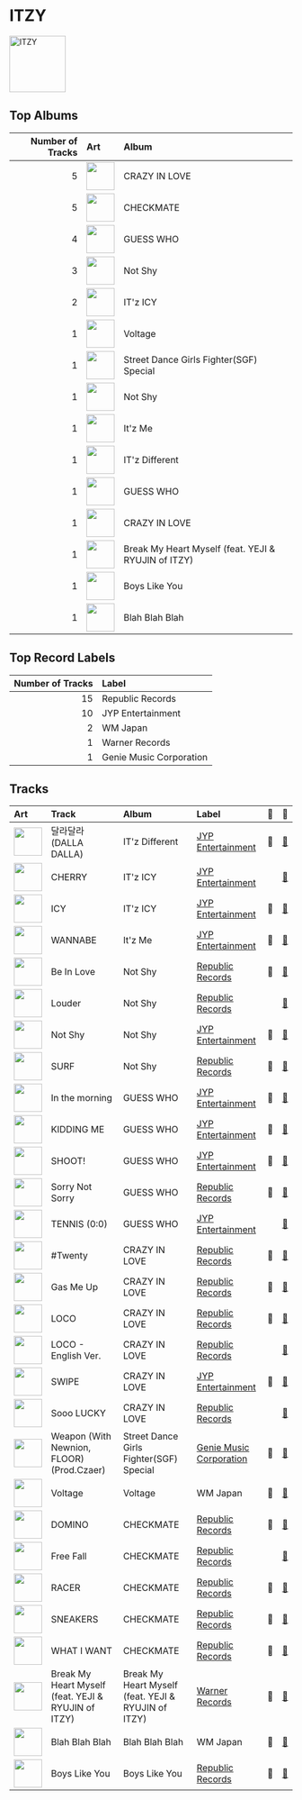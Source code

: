 
# ITZY


<img src="https://i.scdn.co/image/ab6761610000e5ebaa28abbc6d04ccd22c8ae3b5" alt="ITZY" width="100" />

## Top Albums

|   Number of Tracks | Art                                                                                              | Album                                               |
|-------------------:|:-------------------------------------------------------------------------------------------------|:----------------------------------------------------|
|                  5 | <img src="https://i.scdn.co/image/ab67616d0000b273a0df2d59f0ae9426cba3eb36" alt="" width="50" /> | CRAZY IN LOVE                                       |
|                  5 | <img src="https://i.scdn.co/image/ab67616d0000b273e61bca92e4a64e50ee44a009" alt="" width="50" /> | CHECKMATE                                           |
|                  4 | <img src="https://i.scdn.co/image/ab67616d0000b2732c214d5de552996f3dd74f17" alt="" width="50" /> | GUESS WHO                                           |
|                  3 | <img src="https://i.scdn.co/image/ab67616d0000b2732f74587e89fe803fa61d748e" alt="" width="50" /> | Not Shy                                             |
|                  2 | <img src="https://i.scdn.co/image/ab67616d0000b2735a34da2654db7f75cee1d080" alt="" width="50" /> | IT'z ICY                                            |
|                  1 | <img src="https://i.scdn.co/image/ab67616d0000b273aecb87fd2574ad79b05cc024" alt="" width="50" /> | Voltage                                             |
|                  1 | <img src="https://i.scdn.co/image/ab67616d0000b2733091980300243c26b0404b76" alt="" width="50" /> | Street Dance Girls Fighter(SGF) Special             |
|                  1 | <img src="https://i.scdn.co/image/ab67616d0000b273fda74ae03a653f5d84010a79" alt="" width="50" /> | Not Shy                                             |
|                  1 | <img src="https://i.scdn.co/image/ab67616d0000b27386e407289831b784b58d4c5f" alt="" width="50" /> | It'z Me                                             |
|                  1 | <img src="https://i.scdn.co/image/ab67616d0000b2730e31e2a3b1516e79fbfe7486" alt="" width="50" /> | IT'z Different                                      |
|                  1 | <img src="https://i.scdn.co/image/ab67616d0000b273131cf6fcb170cda7a7956227" alt="" width="50" /> | GUESS WHO                                           |
|                  1 | <img src="https://i.scdn.co/image/ab67616d0000b2737cba267dc81d036a71f46a3a" alt="" width="50" /> | CRAZY IN LOVE                                       |
|                  1 | <img src="https://i.scdn.co/image/ab67616d0000b2732c960195315acacaaabf1271" alt="" width="50" /> | Break My Heart Myself (feat. YEJI & RYUJIN of ITZY) |
|                  1 | <img src="https://i.scdn.co/image/ab67616d0000b273f46afbaf0d7b1d701c7a6b65" alt="" width="50" /> | Boys Like You                                       |
|                  1 | <img src="https://i.scdn.co/image/ab67616d0000b2733ab556e89033a67954311bb9" alt="" width="50" /> | Blah Blah Blah                                      |

## Top Record Labels

|   Number of Tracks | Label                   |
|-------------------:|:------------------------|
|                 15 | Republic Records        |
|                 10 | JYP Entertainment       |
|                  2 | WM Japan                |
|                  1 | Warner Records          |
|                  1 | Genie Music Corporation |

## Tracks

| Art                                                                                              | Track                                               | Album                                               | Label                                                           | 💚   | 🔗                                                          |
|:-------------------------------------------------------------------------------------------------|:----------------------------------------------------|:----------------------------------------------------|:----------------------------------------------------------------|:----|:-----------------------------------------------------------|
| <img src="https://i.scdn.co/image/ab67616d0000b2730e31e2a3b1516e79fbfe7486" alt="" width="50" /> | 달라달라 (DALLA DALLA)                                  | IT'z Different                                      | [JYP Entertainment](../labels/jyp_entertainment.md)             | 💚   | [🔗](https://open.spotify.com/track/0GU5GuJQQEnnREO2FxnVPT) |
| <img src="https://i.scdn.co/image/ab67616d0000b2735a34da2654db7f75cee1d080" alt="" width="50" /> | CHERRY                                              | IT'z ICY                                            | [JYP Entertainment](../labels/jyp_entertainment.md)             |     | [🔗](https://open.spotify.com/track/3Ef2Sr4U0oehtcozO23yUN) |
| <img src="https://i.scdn.co/image/ab67616d0000b2735a34da2654db7f75cee1d080" alt="" width="50" /> | ICY                                                 | IT'z ICY                                            | [JYP Entertainment](../labels/jyp_entertainment.md)             | 💚   | [🔗](https://open.spotify.com/track/7zFBtYAVURF3bUVqEQ6UUu) |
| <img src="https://i.scdn.co/image/ab67616d0000b27386e407289831b784b58d4c5f" alt="" width="50" /> | WANNABE                                             | It'z Me                                             | [JYP Entertainment](../labels/jyp_entertainment.md)             | 💚   | [🔗](https://open.spotify.com/track/6tCssnvTUREcperDOUTqvA) |
| <img src="https://i.scdn.co/image/ab67616d0000b2732f74587e89fe803fa61d748e" alt="" width="50" /> | Be In Love                                          | Not Shy                                             | [Republic Records](../labels/republic_records.md)               | 💚   | [🔗](https://open.spotify.com/track/0FGeJSm4Iix7OdvjvENrwx) |
| <img src="https://i.scdn.co/image/ab67616d0000b2732f74587e89fe803fa61d748e" alt="" width="50" /> | Louder                                              | Not Shy                                             | [Republic Records](../labels/republic_records.md)               |     | [🔗](https://open.spotify.com/track/39pv61XfYr9MUwsYkx30aQ) |
| <img src="https://i.scdn.co/image/ab67616d0000b273fda74ae03a653f5d84010a79" alt="" width="50" /> | Not Shy                                             | Not Shy                                             | [JYP Entertainment](../labels/jyp_entertainment.md)             | 💚   | [🔗](https://open.spotify.com/track/4ecVWqbtW6phQGpZMAyqIU) |
| <img src="https://i.scdn.co/image/ab67616d0000b2732f74587e89fe803fa61d748e" alt="" width="50" /> | SURF                                                | Not Shy                                             | [Republic Records](../labels/republic_records.md)               | 💚   | [🔗](https://open.spotify.com/track/5rAjh9qDtJalKfwgxNk2vt) |
| <img src="https://i.scdn.co/image/ab67616d0000b2732c214d5de552996f3dd74f17" alt="" width="50" /> | In the morning                                      | GUESS WHO                                           | [JYP Entertainment](../labels/jyp_entertainment.md)             | 💚   | [🔗](https://open.spotify.com/track/2QdH0rKlV3d9Y6lWzcnlBH) |
| <img src="https://i.scdn.co/image/ab67616d0000b2732c214d5de552996f3dd74f17" alt="" width="50" /> | KIDDING ME                                          | GUESS WHO                                           | [JYP Entertainment](../labels/jyp_entertainment.md)             | 💚   | [🔗](https://open.spotify.com/track/3aGqHdZJusdhT3ZzfLRnO7) |
| <img src="https://i.scdn.co/image/ab67616d0000b2732c214d5de552996f3dd74f17" alt="" width="50" /> | SHOOT!                                              | GUESS WHO                                           | [JYP Entertainment](../labels/jyp_entertainment.md)             | 💚   | [🔗](https://open.spotify.com/track/11RRkvXd7FvwxLWvtuBIR1) |
| <img src="https://i.scdn.co/image/ab67616d0000b273131cf6fcb170cda7a7956227" alt="" width="50" /> | Sorry Not Sorry                                     | GUESS WHO                                           | [Republic Records](../labels/republic_records.md)               | 💚   | [🔗](https://open.spotify.com/track/4BV9bZOeH869aewS9lwTtM) |
| <img src="https://i.scdn.co/image/ab67616d0000b2732c214d5de552996f3dd74f17" alt="" width="50" /> | TENNIS (0:0)                                        | GUESS WHO                                           | [JYP Entertainment](../labels/jyp_entertainment.md)             |     | [🔗](https://open.spotify.com/track/1e8PJyZMP4Kx2lGbb7t4ng) |
| <img src="https://i.scdn.co/image/ab67616d0000b273a0df2d59f0ae9426cba3eb36" alt="" width="50" /> | #Twenty                                             | CRAZY IN LOVE                                       | [Republic Records](../labels/republic_records.md)               | 💚   | [🔗](https://open.spotify.com/track/0deWmYkaZHaElUm15oVXkE) |
| <img src="https://i.scdn.co/image/ab67616d0000b273a0df2d59f0ae9426cba3eb36" alt="" width="50" /> | Gas Me Up                                           | CRAZY IN LOVE                                       | [Republic Records](../labels/republic_records.md)               | 💚   | [🔗](https://open.spotify.com/track/3RCMSJIlIZkvJP4LFGtOtu) |
| <img src="https://i.scdn.co/image/ab67616d0000b273a0df2d59f0ae9426cba3eb36" alt="" width="50" /> | LOCO                                                | CRAZY IN LOVE                                       | [Republic Records](../labels/republic_records.md)               | 💚   | [🔗](https://open.spotify.com/track/56Yxkm62GtEpnPyG7TvwLY) |
| <img src="https://i.scdn.co/image/ab67616d0000b273a0df2d59f0ae9426cba3eb36" alt="" width="50" /> | LOCO - English Ver.                                 | CRAZY IN LOVE                                       | [Republic Records](../labels/republic_records.md)               |     | [🔗](https://open.spotify.com/track/0QPYsEvaoEJzZLSF5Cq390) |
| <img src="https://i.scdn.co/image/ab67616d0000b2737cba267dc81d036a71f46a3a" alt="" width="50" /> | SWIPE                                               | CRAZY IN LOVE                                       | [JYP Entertainment](../labels/jyp_entertainment.md)             | 💚   | [🔗](https://open.spotify.com/track/5au5BF6e1TgZFrdoAz9p6x) |
| <img src="https://i.scdn.co/image/ab67616d0000b273a0df2d59f0ae9426cba3eb36" alt="" width="50" /> | Sooo LUCKY                                          | CRAZY IN LOVE                                       | [Republic Records](../labels/republic_records.md)               |     | [🔗](https://open.spotify.com/track/6zqZfHvp3f9r4AF6G7Nhgl) |
| <img src="https://i.scdn.co/image/ab67616d0000b2733091980300243c26b0404b76" alt="" width="50" /> | Weapon (With Newnion, FLOOR) (Prod.Czaer)           | Street Dance Girls Fighter(SGF) Special             | [Genie Music Corporation](../labels/genie_music_corporation.md) | 💚   | [🔗](https://open.spotify.com/track/6poVmpGU3y3jj1Z9xbbbH4) |
| <img src="https://i.scdn.co/image/ab67616d0000b273aecb87fd2574ad79b05cc024" alt="" width="50" /> | Voltage                                             | Voltage                                             | WM Japan                                                        | 💚   | [🔗](https://open.spotify.com/track/7e65OAe9L0xWPSHDiahjQe) |
| <img src="https://i.scdn.co/image/ab67616d0000b273e61bca92e4a64e50ee44a009" alt="" width="50" /> | DOMINO                                              | CHECKMATE                                           | [Republic Records](../labels/republic_records.md)               | 💚   | [🔗](https://open.spotify.com/track/2Yi1F6c06h8HY5ZIvNRogo) |
| <img src="https://i.scdn.co/image/ab67616d0000b273e61bca92e4a64e50ee44a009" alt="" width="50" /> | Free Fall                                           | CHECKMATE                                           | [Republic Records](../labels/republic_records.md)               |     | [🔗](https://open.spotify.com/track/3bW8vRr2qQwtmz46OEPZKk) |
| <img src="https://i.scdn.co/image/ab67616d0000b273e61bca92e4a64e50ee44a009" alt="" width="50" /> | RACER                                               | CHECKMATE                                           | [Republic Records](../labels/republic_records.md)               | 💚   | [🔗](https://open.spotify.com/track/5v15IF9D4nKZbto4US7Ar1) |
| <img src="https://i.scdn.co/image/ab67616d0000b273e61bca92e4a64e50ee44a009" alt="" width="50" /> | SNEAKERS                                            | CHECKMATE                                           | [Republic Records](../labels/republic_records.md)               | 💚   | [🔗](https://open.spotify.com/track/2WoluqyWzsgRmFCeHeGlnm) |
| <img src="https://i.scdn.co/image/ab67616d0000b273e61bca92e4a64e50ee44a009" alt="" width="50" /> | WHAT I WANT                                         | CHECKMATE                                           | [Republic Records](../labels/republic_records.md)               | 💚   | [🔗](https://open.spotify.com/track/28E5sYRuv2gpZPEdNAwMkE) |
| <img src="https://i.scdn.co/image/ab67616d0000b2732c960195315acacaaabf1271" alt="" width="50" /> | Break My Heart Myself (feat. YEJI & RYUJIN of ITZY) | Break My Heart Myself (feat. YEJI & RYUJIN of ITZY) | [Warner Records](../labels/warner_records.md)                   | 💚   | [🔗](https://open.spotify.com/track/5Av4jZOAbtY8STz7KPsNDB) |
| <img src="https://i.scdn.co/image/ab67616d0000b2733ab556e89033a67954311bb9" alt="" width="50" /> | Blah Blah Blah                                      | Blah Blah Blah                                      | WM Japan                                                        | 💚   | [🔗](https://open.spotify.com/track/5wOWpaKW92jhcm8pBOlrdR) |
| <img src="https://i.scdn.co/image/ab67616d0000b273f46afbaf0d7b1d701c7a6b65" alt="" width="50" /> | Boys Like You                                       | Boys Like You                                       | [Republic Records](../labels/republic_records.md)               | 💚   | [🔗](https://open.spotify.com/track/34y2pV3RGFiCHSP12bNHVk) |